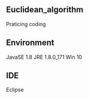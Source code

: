 Euclidean_algorithm
---------------------
Praticing coding

Environment
---------------------
JavaSE 1.8
JRE 1.8.0_171
Win 10

IDE
---------------------
Eclipse
